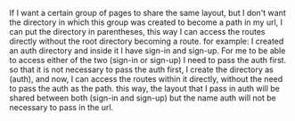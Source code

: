 If I want a certain group of pages to share the same layout, but I don't want the directory in which this group was created to become a path in my url, I can put the directory in parentheses, this way I can access the routes directly without the root directory becoming a route. for example: I created an auth directory and inside it I have sign-in and sign-up. For me to be able to access either of the two (sign-in or sign-up) I need to pass the auth first. so that it is not necessary to pass the auth first, I create the directory as (auth), and now, I can access the routes within it directly, without the need to pass the auth as the path. this way, the layout that I pass in auth will be shared between both (sign-in and sign-up) but the name auth will not be necessary to pass in the url.
